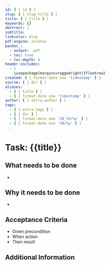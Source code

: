 ```yaml
---
id: { { id } }
slug: { { slug title } }
title: { { title } }
keywords: []
abstract: |
subtitle:
linkcolor: blue
pdf-engine: xelatex
pandoc_:
  - output: .pdf
  - toc: true
  - toc-depth: 6
header-includes:
  - |
    \usepackage[margins=raggedright]{floatrow}
created: { { format-date now 'timestamp' } }
course: { { dir } }
aliases:
  - { { title } }
  - { { format-date now 'timestamp' } }
author: { { extra.author } }
tags:
  - { { extra.tags } }
  - { { dir } }
  - { { format-date now 'CW_%V/%y' } }
  - { { format-date now '%B/%y' } }
---
```


# Task: {{title}}

## What needs to be done

-

## Why it needs to be done

-

## Acceptance Criteria

- Given precondition
- When action
- Then result

## Additional Information
